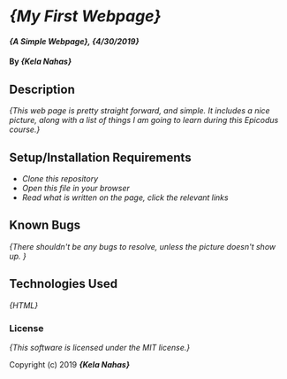 # _{My First Webpage}_

#### _{A Simple Webpage}, {4/30/2019}_

#### By _**{Kela Nahas}**_

## Description

_{This web page is pretty straight forward, and simple. It includes a nice picture, along with a list of things I am going to learn during this Epicodus course.}_

## Setup/Installation Requirements

* _Clone this repository_
* _Open this file in your browser_
* _Read what is written on the page, click the relevant links_


## Known Bugs
_{There shouldn't be any bugs to resolve, unless the picture doesn't show up. }_


## Technologies Used

_{HTML}_

### License

*{This software is licensed under the MIT license.}*

Copyright (c) 2019 **_{Kela Nahas}_**
